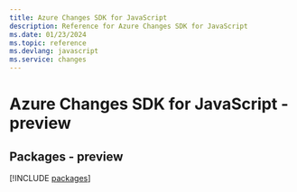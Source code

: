 ```yaml
---
title: Azure Changes SDK for JavaScript
description: Reference for Azure Changes SDK for JavaScript
ms.date: 01/23/2024
ms.topic: reference
ms.devlang: javascript
ms.service: changes
---
```

# Azure Changes SDK for JavaScript - preview
## Packages - preview
[!INCLUDE [packages](changes-index.md)]